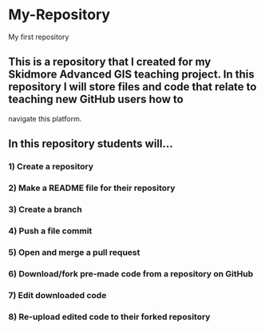 # My-Repository
My first repository
## This is a repository that I created for my Skidmore Advanced GIS teaching project. In this repository I will store files and code that relate to teaching new GitHub users how to
navigate this platform.
## In this repository students will...
### 1) Create a repository
### 2) Make a README file for their repository
### 3) Create a branch
### 4) Push a file commit
### 5) Open and merge a pull request
### 6) Download/fork pre-made code from a repository on GitHub
### 7) Edit downloaded code
### 8) Re-upload edited code to their forked repository


